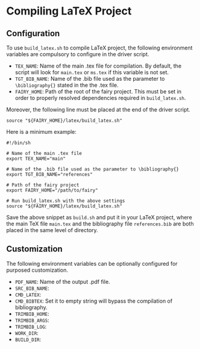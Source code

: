# Compiling LaTeX Project #

## Configuration ##

To use `build_latex.sh` to compile LaTeX project, the following environment variables are compulsory to configure in the driver script. 

- `TEX_NAME`: Name of the main .tex file for compilation. By default, the script will look for `main.tex` or `ms.tex` if this variable is not set. 
- `TGT_BIB_NAME`: Name of the .bib file used as the parameter to `\bibliography{}` stated in the the .tex file. 
- `FAIRY_HOME`: Path of the root of the fairy project. This must be set in order to properly resolved dependencies required in `build_latex.sh`. 

Moreover, the following line must be placed at the end of the driver script. 

    source "${FAIRY_HOME}/latex/build_latex.sh"

Here is a minimum example: 

    #!/bin/sh
    
    # Name of the main .tex file
    export TEX_NAME="main"
    
    # Name of the .bib file used as the parameter to \bibliography{}
    export TGT_BIB_NAME="references"
    
    # Path of the fairy project
    export FAIRY_HOME="/path/to/fairy"
    
    # Run build_latex.sh with the above settings
    source "${FAIRY_HOME}/latex/build_latex.sh"

Save the above snippet as `build.sh` and put it in your LaTeX project, where the main TeX file `main.tex` and the bibliography file `references.bib` are both placed in the same level of directory. 

## Customization ##

The following environment variables can be optionally configured for purposed customization. 

- `PDF_NAME`: Name of the output .pdf file.
- `SRC_BIB_NAME`: 
- `CMD_LATEX`:
- `CMD_BIBTEX`: Set it to empty string will bypass the compilation of bibliography. 
- `TRIMBIB_HOME`:
- `TRIMBIB_ARGS`:
- `TRIMBIB_LOG`:
- `WORK_DIR`:
- `BUILD_DIR`:
